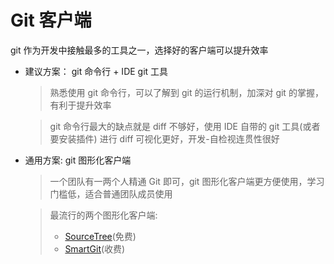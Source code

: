# Git 客户端

git 作为开发中接触最多的工具之一，选择好的客户端可以提升效率

- 建议方案： git 命令行 + IDE git 工具

    > 熟悉使用 git 命令行，可以了解到 git 的运行机制，加深对 git 的掌握，有利于提升效率

    > git 命令行最大的缺点就是 diff 不够好，使用 IDE 自带的 git 工具(或者要安装插件) 进行 diff 可视化更好，开发-自检视连贯性很好

- 通用方案: git 图形化客户端

    > 一个团队有一两个人精通 Git 即可，git 图形化客户端更方便使用，学习门槛低，适合普通团队成员使用

    > 最流行的两个图形化客户端: 
    >
    > - [SourceTree](https://www.sourcetreeapp.com/)(免费)
    > - [SmartGit](https://www.syntevo.com/smartgit/)(收费)

